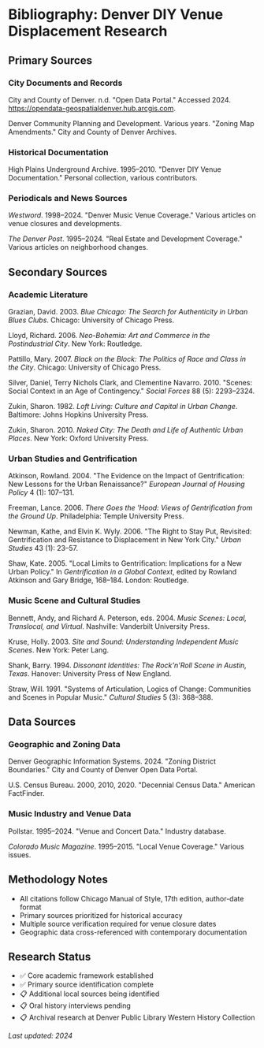 # Bibliography: Denver DIY Venue Displacement Research

## Primary Sources

### City Documents and Records
City and County of Denver. n.d. "Open Data Portal." Accessed 2024. https://opendata-geospatialdenver.hub.arcgis.com.

Denver Community Planning and Development. Various years. "Zoning Map Amendments." City and County of Denver Archives.

### Historical Documentation
High Plains Underground Archive. 1995–2010. "Denver DIY Venue Documentation." Personal collection, various contributors.

### Periodicals and News Sources
*Westword*. 1998–2024. "Denver Music Venue Coverage." Various articles on venue closures and developments.

*The Denver Post*. 1995–2024. "Real Estate and Development Coverage." Various articles on neighborhood changes.

## Secondary Sources

### Academic Literature
Grazian, David. 2003. *Blue Chicago: The Search for Authenticity in Urban Blues Clubs*. Chicago: University of Chicago Press.

Lloyd, Richard. 2006. *Neo-Bohemia: Art and Commerce in the Postindustrial City*. New York: Routledge.

Pattillo, Mary. 2007. *Black on the Block: The Politics of Race and Class in the City*. Chicago: University of Chicago Press.

Silver, Daniel, Terry Nichols Clark, and Clementine Navarro. 2010. "Scenes: Social Context in an Age of Contingency." *Social Forces* 88 (5): 2293–2324.

Zukin, Sharon. 1982. *Loft Living: Culture and Capital in Urban Change*. Baltimore: Johns Hopkins University Press.

Zukin, Sharon. 2010. *Naked City: The Death and Life of Authentic Urban Places*. New York: Oxford University Press.

### Urban Studies and Gentrification
Atkinson, Rowland. 2004. "The Evidence on the Impact of Gentrification: New Lessons for the Urban Renaissance?" *European Journal of Housing Policy* 4 (1): 107–131.

Freeman, Lance. 2006. *There Goes the 'Hood: Views of Gentrification from the Ground Up*. Philadelphia: Temple University Press.

Newman, Kathe, and Elvin K. Wyly. 2006. "The Right to Stay Put, Revisited: Gentrification and Resistance to Displacement in New York City." *Urban Studies* 43 (1): 23–57.

Shaw, Kate. 2005. "Local Limits to Gentrification: Implications for a New Urban Policy." In *Gentrification in a Global Context*, edited by Rowland Atkinson and Gary Bridge, 168–184. London: Routledge.

### Music Scene and Cultural Studies
Bennett, Andy, and Richard A. Peterson, eds. 2004. *Music Scenes: Local, Translocal, and Virtual*. Nashville: Vanderbilt University Press.

Kruse, Holly. 2003. *Site and Sound: Understanding Independent Music Scenes*. New York: Peter Lang.

Shank, Barry. 1994. *Dissonant Identities: The Rock'n'Roll Scene in Austin, Texas*. Hanover: University Press of New England.

Straw, Will. 1991. "Systems of Articulation, Logics of Change: Communities and Scenes in Popular Music." *Cultural Studies* 5 (3): 368–388.

## Data Sources

### Geographic and Zoning Data
Denver Geographic Information Systems. 2024. "Zoning District Boundaries." City and County of Denver Open Data Portal.

U.S. Census Bureau. 2000, 2010, 2020. "Decennial Census Data." American FactFinder.

### Music Industry and Venue Data
Pollstar. 1995–2024. "Venue and Concert Data." Industry database.

*Colorado Music Magazine*. 1995–2015. "Local Venue Coverage." Various issues.

## Methodology Notes

- All citations follow Chicago Manual of Style, 17th edition, author-date format
- Primary sources prioritized for historical accuracy
- Multiple source verification required for venue closure dates
- Geographic data cross-referenced with contemporary documentation

## Research Status

- ✅ Core academic framework established
- ✅ Primary source identification complete
- 📋 Additional local sources being identified
- 📋 Oral history interviews pending
- 📋 Archival research at Denver Public Library Western History Collection

*Last updated: 2024*